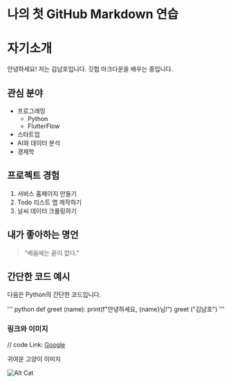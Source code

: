 나의 첫 GitHub Markdown 연습
===

# 자기소개
안녕하세요! 저는 김남호입니다. 깃헙 마크다운을 배우는 중입니다.

## 관심 분야
- 프로그래밍
  - Python
  - FlutterFlow
- 스타트업
- AI와 데이터 분석
- 경제학

## 프로젝트 경험
1. 서비스 홈페이지 만들기
2. Todo 리스트 앱 제작하기
3. 날씨 데이터 크롤링하기

## 내가 좋아하는 명언
> "배움에는 끝이 없다."

## 간단한 코드 예시
다음은 Python의 간단한 코드입니다.

''' python
    def greet (name):
    print(f"안녕하세요, {name}님!")
    greet ("김남호")
'''

### 링크와 이미지

// code
Link: [Google][googlelink]

[googlelink]: https://google.com "Go google"

귀여운 고양이 이미지

![Alt Cat](/path/to/https://t3.ftcdn.net/jpg/01/04/40/06/360_F_104400672_zCaPIFbYT1dXdzN85jso7NV8M6uwpKtf.jpg)

